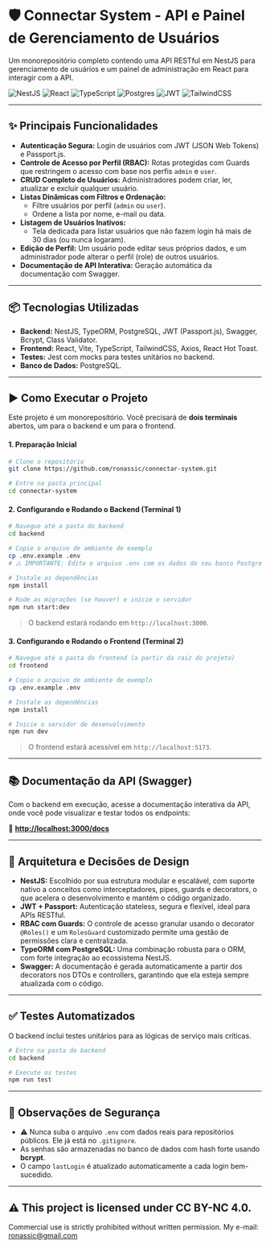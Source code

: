 # 🛡️ Connectar System - API e Painel de Gerenciamento de Usuários

Um monorepositório completo contendo uma API RESTful em NestJS para gerenciamento de usuários e um painel de administração em React para interagir com a API.

![NestJS](https://img.shields.io/badge/nestjs-%23E0234E.svg?style=for-the-badge&logo=nestjs&logoColor=white)
![React](https://img.shields.io/badge/react-%2320232A.svg?style=for-the-badge&logo=react&logoColor=%2361DAFB)
![TypeScript](https://img.shields.io/badge/typescript-%23007ACC.svg?style=for-the-badge&logo=typescript&logoColor=white)
![Postgres](https://img.shields.io/badge/postgres-%23316192.svg?style=for-the-badge&logo=postgresql&logoColor=white)
![JWT](https://img.shields.io/badge/JWT-black?style=for-the-badge&logo=JSON%20web%20tokens)
![TailwindCSS](https://img.shields.io/badge/tailwindcss-%2338B2AC.svg?style=for-the-badge&logo=tailwind-css&logoColor=white)

---

## ✨ Principais Funcionalidades

- **Autenticação Segura:** Login de usuários com JWT (JSON Web Tokens) e Passport.js.
- **Controle de Acesso por Perfil (RBAC):** Rotas protegidas com Guards que restringem o acesso com base nos perfis `admin` e `user`.
- **CRUD Completo de Usuários:** Administradores podem criar, ler, atualizar e excluir qualquer usuário.
- **Listas Dinâmicas com Filtros e Ordenação:**
  - Filtre usuários por perfil (`admin` ou `user`).
  - Ordene a lista por nome, e-mail ou data.
- **Listagem de Usuários Inativos:**
  - Tela dedicada para listar usuários que não fazem login há mais de 30 dias (ou nunca logaram).
- **Edição de Perfil:** Um usuário pode editar seus próprios dados, e um administrador pode alterar o perfil (role) de outros usuários.
- **Documentação de API Interativa:** Geração automática da documentação com Swagger.

---

## 📦 Tecnologias Utilizadas

- **Backend:** NestJS, TypeORM, PostgreSQL, JWT (Passport.js), Swagger, Bcrypt, Class Validator.
- **Frontend:** React, Vite, TypeScript, TailwindCSS, Axios, React Hot Toast.
- **Testes:** Jest com mocks para testes unitários no backend.
- **Banco de Dados:** PostgreSQL.

---

## ▶️ Como Executar o Projeto

Este projeto é um monorepositório. Você precisará de **dois terminais** abertos, um para o backend e um para o frontend.

#### 1. Preparação Inicial

```bash
# Clone o repositório
git clone https://github.com/ronassic/connectar-system.git

# Entre na pasta principal
cd connectar-system
```

#### 2. Configurando e Rodando o Backend (Terminal 1)

```bash
# Navegue até a pasta do backend
cd backend

# Copie o arquivo de ambiente de exemplo
cp .env.example .env
# ⚠️ IMPORTANTE: Edite o arquivo .env com os dados do seu banco PostgreSQL.

# Instale as dependências
npm install

# Rode as migrações (se houver) e inicie o servidor
npm run start:dev
```
> O backend estará rodando em `http://localhost:3000`.

#### 3. Configurando e Rodando o Frontend (Terminal 2)

```bash
# Navegue até a pasta do frontend (a partir da raiz do projeto)
cd frontend

# Copie o arquivo de ambiente de exemplo
cp .env.example .env

# Instale as dependências
npm install

# Inicie o servidor de desenvolvimento
npm run dev
```
> O frontend estará acessível em `http://localhost:5173`.

---

## 📚 Documentação da API (Swagger)
Com o backend em execução, acesse a documentação interativa da API, onde você pode visualizar e testar todos os endpoints:

🔗 **[http://localhost:3000/docs](http://localhost:3000/docs)**

---

## 🧠 Arquitetura e Decisões de Design

- **NestJS:** Escolhido por sua estrutura modular e escalável, com suporte nativo a conceitos como interceptadores, pipes, guards e decorators, o que acelera o desenvolvimento e mantém o código organizado.
- **JWT + Passport:** Autenticação stateless, segura e flexível, ideal para APIs RESTful.
- **RBAC com Guards:** O controle de acesso granular usando o decorator `@Roles()` e um `RolesGuard` customizado permite uma gestão de permissões clara e centralizada.
- **TypeORM com PostgreSQL:** Uma combinação robusta para o ORM, com forte integração ao ecossistema NestJS.
- **Swagger:** A documentação é gerada automaticamente a partir dos decorators nos DTOs e controllers, garantindo que ela esteja sempre atualizada com o código.

---

## ✅ Testes Automatizados
O backend inclui testes unitários para as lógicas de serviço mais críticas.

```bash
# Entre na pasta do backend
cd backend

# Execute os testes
npm run test
```
---

## 🔐 Observações de Segurança
* ⚠️ Nunca suba o arquivo `.env` com dados reais para repositórios públicos. Ele já está no `.gitignore`.
* As senhas são armazenadas no banco de dados com hash forte usando **bcrypt**.
* O campo `lastLogin` é atualizado automaticamente a cada login bem-sucedido.


---

## ⚠️ This project is licensed under CC BY-NC 4.0. 
Commercial use is strictly prohibited without written permission. My e-mail: ronassic@gmail.com

